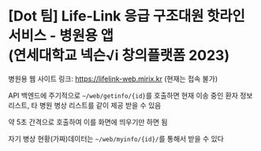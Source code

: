 # \[Dot 팀\] Life-Link 응급 구조대원 핫라인 서비스 - 병원용 앱<br/>(연세대학교 넥슨√i 창의플랫폼 2023)

병원용 웹 사이트 링크: https://lifelink-web.mirix.kr (현재는 접속 불가)

API 백엔드에 주기적으로 `~/web/getinfo/{id}`를 호출하면 현재 이송 중인 환자 정보 리스트, 타 병원 병상 리스트를 같이 제공 받을 수 있음

약 5초 간격으로 호출하여 이를 화면에 띄우기만 하면 됨

자기 병상 현황(가짜)데이터는 `~/web/myinfo/{id}/`를 통해서 받을 수 있다
